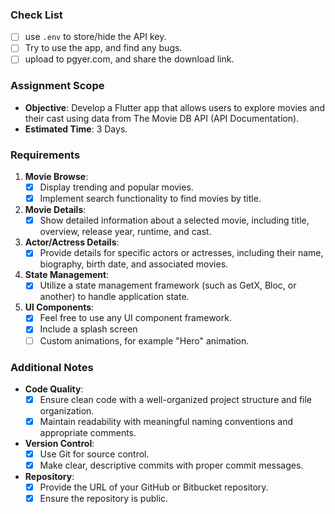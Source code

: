 ### Check List

- [ ] use `.env` to store/hide the API key.
- [ ] Try to use the app, and find any bugs.
- [ ] upload to pgyer.com, and share the download link.

### Assignment Scope

- **Objective**: Develop a Flutter app that allows users to explore movies and their cast using data from The Movie DB API (API Documentation).
- **Estimated Time**: 3 Days.

### Requirements

1.  **Movie Browse**:
    - [x] Display trending and popular movies.
    - [x] Implement search functionality to find movies by title.
2.  **Movie Details**:
    - [x] Show detailed information about a selected movie, including title, overview, release year, runtime, and cast.
3.  **Actor/Actress Details**:
    - [x] Provide details for specific actors or actresses, including their name, biography, birth date, and associated movies.
4.  **State Management**:
    - [x] Utilize a state management framework (such as GetX, Bloc, or another) to handle application state.
5.  **UI Components**:
    - [x] Feel free to use any UI component framework.
    - [x] Include a splash screen
    - [ ] Custom animations, for example "Hero" animation.

### Additional Notes

- **Code Quality**:
  - [x] Ensure clean code with a well-organized project structure and file organization.
  - [x] Maintain readability with meaningful naming conventions and appropriate comments.
- **Version Control**:
  - [x] Use Git for source control.
  - [x] Make clear, descriptive commits with proper commit messages.
- **Repository**:
  - [x] Provide the URL of your GitHub or Bitbucket repository.
  - [x] Ensure the repository is public.
